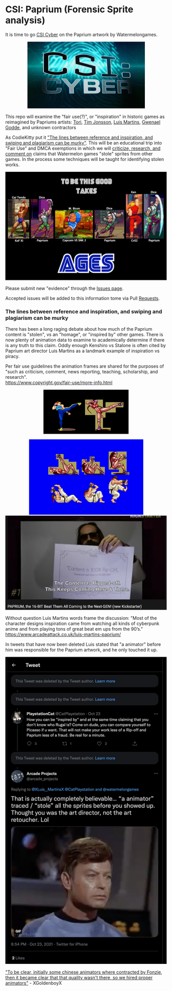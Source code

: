 # CSI: Paprium (Forensic Sprite analysis) 

It is time to go [CSI Cyber](https://twitter.com/csicyber) on the Paprium artwork by Watermelongames.<br>
<p align="center">
<img src="https://github.com/ArcadeHustle/CSI-Paprium/blob/main/img/CSI-Cyber-Logo.jpg">
</p>

This repo will examine the "fair use(?)", or "inspiration" in historic games as reimagined by Papriums artists: [Tori](https://twitter.com/toribirdnosu), [Tim Jonsson](https://twitter.com/Tim__Jonsson), [Luis Martins](https://twitter.com/XLuis__MartinsX), [Gwenael Godde](https://twitter.com/watermelongames), and unknown contractors<br>

As CodieKitty put it ["The lines between reference and inspiration, and swiping and plagiarism can be murky"](https://codiekitty.com/MOREC/wmswiping.htm). This will be an educational trip into "Fair Use" and DMCA exemptions in which we will [criticize, research, and comment on](https://www.copyright.gov/fair-use/more-info.html) claims that Watermelon games "stole" sprites from other games. In the process some techniques will be taught for identifying stolen works.<br>

<p align="center">
<a href="https://github.com/ArcadeHustle/CSI-Paprium/blob/main/img/TakesAGES.jpg"><img src="https://github.com/ArcadeHustle/CSI-Paprium/blob/main/img/TakesAGES.jpg"></a>
</p>

Please submit new "evidence" through the [Issues page](https://github.com/ArcadeHustle/CSI-Paprium/issues).<br>

Accepted issues will be added to this information tome via Pull [Requests](https://github.com/ArcadeHustle/CSI-Paprium/pulls).<br>

### The lines between reference and inspiration, and swiping and plagiarism can be murky

There has been a long raging debate about how much of the Paprium content is "stolen", vs an "homage", or "inspired by" other games. There is now plenty of animation data to examine to academically determine if there is any truth to this claim. Oddly enough Kenshiro vs Stalone is often cited by Paprium art director Luis Martins as a landmark example of inspiration vs piracy.<br>

Per fair use guidelines the animation frames are shared for the purposes of "such as criticism, comment, news reporting, teaching, scholarship, and research".<br>
https://www.copyright.gov/fair-use/more-info.html

<p align="center">
<img src="https://github.com/ArcadeHustle/CSI-Paprium/blob/main/img/inspiration1.png">
</p>
<p align="center">
<img src="https://github.com/ArcadeHustle/CSI-Paprium/blob/main/img/inspiration2.png">
<img src="https://github.com/ArcadeHustle/CSI-Paprium/blob/main/img/inspiration3.png">
</p>

Without question Luis Martins words frame the discussion: "Most of the character designs inspiration came from watching all kinds of cyberpunk anime and from playing tons of great beat em ups from the 90’s."<br>
https://www.arcadeattack.co.uk/luis-martins-paprium/

In tweets that have now been deleted Luis stated that "a animator" before him was responsible for the Paprium artwork, and he only touched it up.<br>
<p align="center">
<img src="https://github.com/ArcadeHustle/CSI-Paprium/blob/main/img/inspiration4.jpg">
</p>

["To be clear, initially some chinese animators where contracted by Fonzie, then it became clear that that quality wasn't there, so we hired proper animators"](https://www.sega-16.com/forum/showthread.php?35377-Paprium-The-Official-Thread-Mk-2&p=838535&viewfull=1#post838535) - XGoldenboyX<br> 

